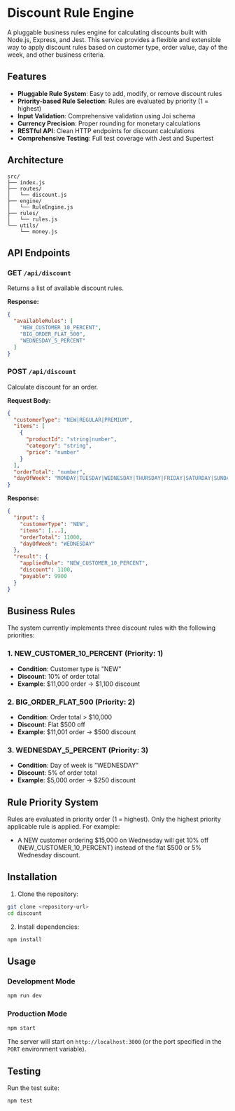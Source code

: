 # Discount Rule Engine

A pluggable business rules engine for calculating discounts built with Node.js, Express, and Jest. This service provides a flexible and extensible way to apply discount rules based on customer type, order value, day of the week, and other business criteria.

## Features

- **Pluggable Rule System**: Easy to add, modify, or remove discount rules
- **Priority-based Rule Selection**: Rules are evaluated by priority (1 = highest)
- **Input Validation**: Comprehensive validation using Joi schema
- **Currency Precision**: Proper rounding for monetary calculations
- **RESTful API**: Clean HTTP endpoints for discount calculations
- **Comprehensive Testing**: Full test coverage with Jest and Supertest

## Architecture

```
src/
├── index.js             
├── routes/
│   └── discount.js       
├── engine/
│   └── RuleEngine.js    
├── rules/
│   └── rules.js          
└── utils/
    └── money.js          
```

## API Endpoints

### GET `/api/discount`
Returns a list of available discount rules.

**Response:**
```json
{
  "availableRules": [
    "NEW_CUSTOMER_10_PERCENT",
    "BIG_ORDER_FLAT_500",
    "WEDNESDAY_5_PERCENT"
  ]
}
```

### POST `/api/discount`
Calculate discount for an order.

**Request Body:**
```json
{
  "customerType": "NEW|REGULAR|PREMIUM",
  "items": [
    {
      "productId": "string|number",
      "category": "string",
      "price": "number"
    }
  ],
  "orderTotal": "number",
  "dayOfWeek": "MONDAY|TUESDAY|WEDNESDAY|THURSDAY|FRIDAY|SATURDAY|SUNDAY"
}
```

**Response:**
```json
{
  "input": {
    "customerType": "NEW",
    "items": [...],
    "orderTotal": 11000,
    "dayOfWeek": "WEDNESDAY"
  },
  "result": {
    "appliedRule": "NEW_CUSTOMER_10_PERCENT",
    "discount": 1100,
    "payable": 9900
  }
}
```

## Business Rules

The system currently implements three discount rules with the following priorities:

### 1. NEW_CUSTOMER_10_PERCENT (Priority: 1)
- **Condition**: Customer type is "NEW"
- **Discount**: 10% of order total
- **Example**: $11,000 order → $1,100 discount

### 2. BIG_ORDER_FLAT_500 (Priority: 2)
- **Condition**: Order total > $10,000
- **Discount**: Flat $500 off
- **Example**: $11,001 order → $500 discount

### 3. WEDNESDAY_5_PERCENT (Priority: 3)
- **Condition**: Day of week is "WEDNESDAY"
- **Discount**: 5% of order total
- **Example**: $5,000 order → $250 discount

## Rule Priority System

Rules are evaluated in priority order (1 = highest). Only the highest priority applicable rule is applied. For example:
- A NEW customer ordering $15,000 on Wednesday will get 10% off (NEW_CUSTOMER_10_PERCENT) instead of the flat $500 or 5% Wednesday discount.

## Installation

1. Clone the repository:
```bash
git clone <repository-url>
cd discount
```

2. Install dependencies:
```bash
npm install
```

## Usage

### Development Mode
```bash
npm run dev
```

### Production Mode
```bash
npm start
```

The server will start on `http://localhost:3000` (or the port specified in the `PORT` environment variable).

## Testing

Run the test suite:
```bash
npm test
```
